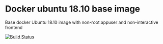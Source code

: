 # Docker ubuntu 18.10 base image

Base docker Ubuntu 18.10 image with non-root appuser and non-interactive frontend


[![Build Status](https://travis-ci.com/diuis/docker-ubuntu-base.svg?branch=master)](https://travis-ci.com/diuis/docker-ubuntu-base)
